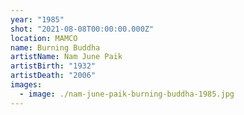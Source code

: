 ```yaml
---
year: "1985"
shot: "2021-08-08T00:00:00.000Z"
location: MAMCO
name: Burning Buddha
artistName: Nam June Paik
artistBirth: "1932"
artistDeath: "2006"
images:
  - image: ./nam-june-paik-burning-buddha-1985.jpg
---
```

